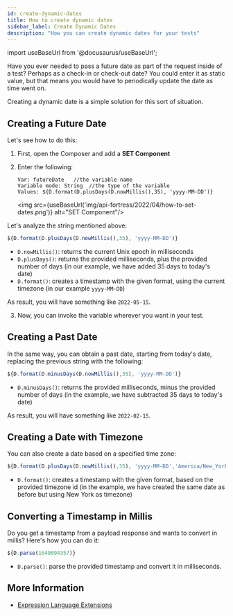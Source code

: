 ```yaml
---
id: create-dynamic-dates
title: How to create dynamic dates
sidebar_label: Create Dynamic Dates
description: "How you can create dynamic dates for your tests"
---
```


import useBaseUrl from '@docusaurus/useBaseUrl';

Have you ever needed to pass a future date as part of the request inside of a test? Perhaps as a check-in or check-out date? You could enter it as static value, but that means you would have to periodically update the date as time went on.

Creating a dynamic date is a simple solution for this sort of situation.

## Creating a Future Date

Let's see how to do this:

1. First, open the Composer and add a **SET Component**

2. Enter the following:

    ```text
    Var: futureDate   //the variable name
    Variable mode: String  //the type of the variable
    Values: ${D.format(D.plusDays(D.nowMillis(),35), 'yyyy-MM-DD')}
    ```

    <img src={useBaseUrl('img/api-fortress/2022/04/how-to-set-dates.png')} alt="SET Component"/>


Let's analyze the string mentioned above:

```js
${D.format(D.plusDays(D.nowMillis(),35), 'yyyy-MM-DD')}
```

* `D.nowMillis()`: returns the current Unix epoch in milliseconds
* `D.plusDays()`: returns the provided milliseconds, plus the provided number of days (in our example, we have added 35 days to today's date)
* `D.format()`: creates a timestamp with the given format, using the current timezone (in our example `yyyy-MM-DD`)

As result, you will have something like `2022-05-15`.

3. Now, you can invoke the variable wherever you want in your test.

## Creating a Past Date

In the same way, you can obtain a past date, starting from today's date, replacing the previous string with the following:

```js
${D.format(D.minusDays(D.nowMillis(),35), 'yyyy-MM-DD')}
```

* `D.minusDays()`: returns the provided milliseconds, minus the provided number of days (in the example, we have subtracted 35 days to today's date)

As result, you will have something like `2022-02-15`.

## Creating a Date with Timezone

You can also create a date based on a specified time zone:

```js
${D.format(D.plusDays(D.nowMillis(),35), 'yyyy-MM-DD','America/New_York')}
```

* `D.format()`: creates a timestamp with the given format, based on the provided timezone id (in the example, we have created the same date as before but using New York as timezone)

## Converting a Timestamp in Millis

Do you get a timestamp from a payload response and wants to convert in millis? Here's how you can do it:

```js
${D.parse(1649094357)}
```

* `D.parse()`: parse the provided timestamp and convert it in milliseconds.


## More Information

* [Expression Language Extensions](/api-testing/composer/logical-components/#expression-language-extensions)
